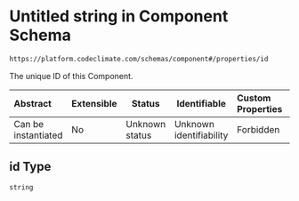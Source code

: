 # Untitled string in Component Schema

```txt
https://platform.codeclimate.com/schemas/component#/properties/id
```

The unique ID of this Component.


| Abstract            | Extensible | Status         | Identifiable            | Custom Properties | Additional Properties | Access Restrictions | Defined In                                                                                 |
| :------------------ | ---------- | -------------- | ----------------------- | :---------------- | --------------------- | ------------------- | ------------------------------------------------------------------------------------------ |
| Can be instantiated | No         | Unknown status | Unknown identifiability | Forbidden         | Allowed               | none                | [Component.schema.json\*](../../spec/schemas/Component.schema.json "open original schema") |

## id Type

`string`
